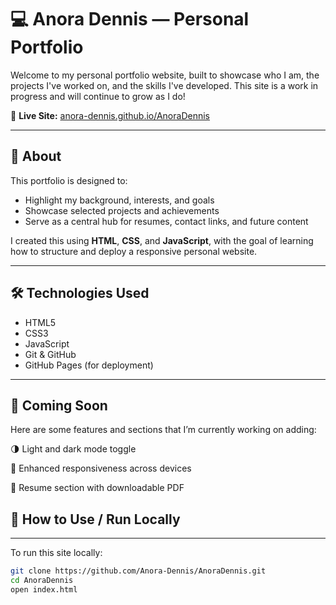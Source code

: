# 💻 Anora Dennis — Personal Portfolio

Welcome to my personal portfolio website, built to showcase who I am, the projects I've worked on, and the skills I've developed. This site is a work in progress and will continue to grow as I do!

🔗 **Live Site:** [anora-dennis.github.io/AnoraDennis](https://anora-dennis.github.io/AnoraDennis/)

---

## 📌 About

This portfolio is designed to:

- Highlight my background, interests, and goals  
- Showcase selected projects and achievements  
- Serve as a central hub for resumes, contact links, and future content  

I created this using **HTML**, **CSS**, and **JavaScript**, with the goal of learning how to structure and deploy a responsive personal website.

---

## 🛠️ Technologies Used

- HTML5  
- CSS3  
- JavaScript  
- Git & GitHub  
- GitHub Pages (for deployment)

---

## 🧩 Coming Soon

Here are some features and sections that I’m currently working on adding:

🌗 Light and dark mode toggle

📱 Enhanced responsiveness across devices

📄 Resume section with downloadable PDF

## 📂 How to Use / Run Locally

---

To run this site locally:

```bash
git clone https://github.com/Anora-Dennis/AnoraDennis.git
cd AnoraDennis
open index.html

